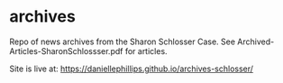 # archives
Repo of news archives from the Sharon Schlosser Case.  See Archived-Articles-SharonSchlossser.pdf for articles. 

Site is live at: https://daniellephillips.github.io/archives-schlosser/
